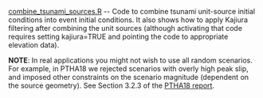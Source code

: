 [combine_tsunami_sources.R](combine_tsunami_sources.R) -- Code to combine
tsunami unit-source initial conditions into event initial conditions. It also 
shows how to apply Kajiura filtering after combining the unit sources (although
activating that code requires setting kajiura=TRUE and pointing the code to
appropriate elevation data).

__NOTE__: In real applications you might not wish to use all random scenarios.
For example, in PTHA18 we rejected scenarios with overly high peak slip, and
imposed other constraints on the scenario magnitude (dependent on the source
geometry). See Section 3.2.3 of the [PTHA18 report](http://dx.doi.org/10.11636/Record.2018.041).
